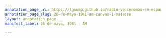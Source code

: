 ```yaml
---
annotation_page_uri: https://lgsump.github.io/radio-venceremos-en-espanol/annotations/26-de-mayo-1981-am-canvas-1-masacre.json
annotation_page_slug: 26-de-mayo-1981-am-canvas-1-masacre
layout: annotation_page
manifest_label: 26 de mayo, 1981 - AM

---
```

